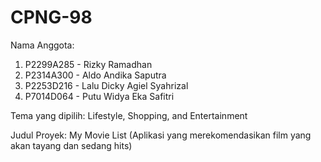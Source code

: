 # CPNG-98
Nama Anggota: 
  1. P2299A285 - Rizky Ramadhan 
  2. P2314A300 - Aldo Andika Saputra 
  3. P2253D216 - Lalu Dicky Agiel Syahrizal 
  4. P7014D064 - Putu Widya Eka Safitri
  
Tema yang dipilih: Lifestyle, Shopping, and Entertainment

Judul Proyek: My Movie List (Aplikasi yang merekomendasikan film yang akan tayang dan sedang hits)
